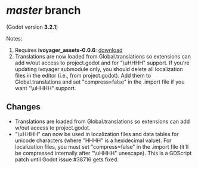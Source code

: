 # _master_ branch
(Godot version **3.2.1**)

Notes:
1. Requires **ivoyager_assets-0.0.6**: [download](https://github.com/ivoyager/ivoyager/releases/download/v0.0.6-alpha/ivoyager_assets-0.0.6.zip)
2. Translations are now loaded from Global.translations so extensions can add w/out access to project.godot and for "\uHHHH" support. If you're updating ivoyager submodule only, you should delete all localization files in the editor (i.e., from project.godot). Add them to Global.translations and set "compress=false" in the .import file if you want "\uHHHH" support.

## Changes
* Translations are loaded from Global.translations so extensions can add w/out access to project.godot.
* "\uHHHH" can now be used in localization files and data tables for unicode characters (where "HHHH" is a hexidecimal value). For localization files, you must set "compress=false" in the .import file (it'll be compressed internally after "\uHHHH" unescape). This is a GDScript patch until Godot issue #38716 gets fixed.
